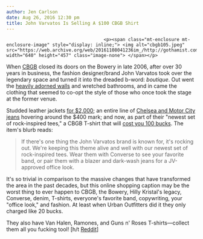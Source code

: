 ```yaml
---
author: Jen Carlson
date: Aug 26, 2016 12:30 pm
title: John Varvatos Is Selling A $100 CBGB Shirt
---
```


	
										<p><span class="mt-enclosure mt-enclosure-image" style="display: inline;"> <img alt="cbgb105.jpeg" src="https://web.archive.org/web/20161108041236im_/http://gothamist.com/attachments/arts_jen/cbgb105.jpeg" width="640" height="457" class="image-none"> </span></p>

<p>When <a href="https://web.archive.org/web/20161108041236/http://gothamist.com/tags/cbgb">CBGB</a> closed its doors on the Bowery in late 2006, after over 30 years in business, the fashion designer/brand John Varvatos took over the legendary space and turned it into the dreaded b-word: <em>boutique</em>. Out went the <a href="https://web.archive.org/web/20161108041236/http://gothamist.com/2013/10/04/cbgb_walls.php#photo-18">heavily adorned walls</a> and wretched bathrooms, and in came the clothing that seemed to co-opt the style of those who once took the stage at the former venue.</p>

<p>Studded leather jackets <a href="https://web.archive.org/web/20161108041236/https://www.johnvarvatos.com/studded-leather-jacket/L984S3-Y1116.html?dwvar_L984S3-Y1116_color=204#start=1">for $2,000</a>; an entire line of <a href="https://web.archive.org/web/20161108041236/https://www.johnvarvatos.com/jeans/">Chelsea and Motor City jeans</a> hovering around the $400 mark; and now, as part of their &quot;newest set of rock-inspired tees,&quot; a CBGB T-shirt that will <a href="https://web.archive.org/web/20161108041236/https://www.johnvarvatos.com/cbgb-graphic-tee/K2281R2B-KW3B4.html">cost you 100 bucks</a>. The item&apos;s blurb reads:</p>

<blockquote>If there&apos;s one thing the John Varvatos brand is known for, it&apos;s rocking out. We&apos;re keeping this theme alive and well with our newest set of rock-inspired tees. Wear them with Converse to see your favorite band, or pair them with a blazer and dark-wash jeans for a JV-approved office look.</blockquote>

<p>It&apos;s so trivial in comparison to the massive changes that have transformed the area in the past decades, but this online shopping caption may be the worst thing to ever happen to CBGB, the Bowery, Hilly Kristal&apos;s legacy, Converse, denim, T-shirts, everyone&apos;s favorite band, copywriting, your &quot;office look,&quot; and fashion. At least when Urban Outfitters did it they only charged like 20 bucks.</p>

<p>They also have Van Halen, Ramones, and Guns n&apos; Roses T-shirts&#x2014;collect them all you fucking tool! [h/t <a href="https://web.archive.org/web/20161108041236/https://www.reddit.com/r/nyc/comments/4zlizu/if_cbgbs_could_get_100tshirt_it_probably_wouldnt/">Reddit</a>]</p>					
										
									
				